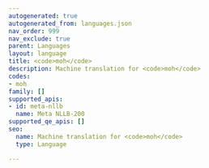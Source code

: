 ```yaml
---
autogenerated: true
autogenerated_from: languages.json
nav_order: 999
nav_exclude: true
parent: Languages
layout: language
title: <code>moh</code>
description: Machine translation for <code>moh</code>
codes:
- moh
family: []
supported_apis:
- id: meta-nllb
  name: Meta NLLB-200
supported_qe_apis: []
seo:
  name: Machine translation for <code>moh</code>
  type: Language

---
```



